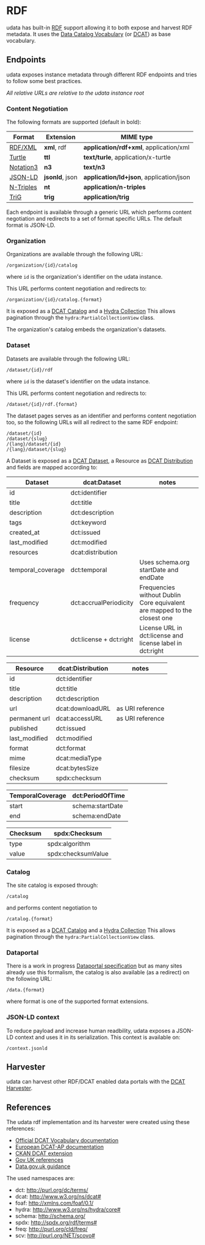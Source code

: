 # RDF

udata has built-in [RDF][] support allowing it to both expose and harvest RDF metadata.
It uses the [Data Catalog Vocabulary][dcat] (or [DCAT][]) as base vocabulary.

## Endpoints

udata exposes instance metadata through different RDF endpoints
and tries to follow some best practices.

*All relative URLs are relative to the udata instance root*

### Content Negotiation

The following formats are supported (default in bold):

| Format             | Extension        | MIME type                                 |
|--------------------|------------------|-------------------------------------------|
| [RDF/XML][rdf-xml] | **xml**, rdf     | **application/rdf+xml**, application/xml  |
| [Turtle][]         | **ttl**          | **text/turle**, application/x-turtle      |
| [Notation3][n3]    | **n3**           | **text/n3**                               |
| [JSON-LD][]        | **jsonld**, json | **application/ld+json**, application/json |
| [N-Triples][]      | **nt**           | **application/n-triples**                 |
| [TriG][]           | **trig**         | **application/trig**                      |

Each endpoint is available through a generic URL which performs content negotiation
and redirects to a set of format specific URLs.
The default format is JSON-LD.


### Organization

Organizations are available through the following URL:

    /organization/{id}/catalog

where `id` is the organization's identifier on the udata instance.

This URL performs content negotiation and redirects to:

    /organization/{id}/catalog.{format}

It is exposed as a [DCAT Catalog][dcat-catalog] and a [Hydra Collection][hydra-collection]
This allows pagination through the `hydra:PartialCollectionView` class.

The organization's catalog embeds the organization's datasets.


### Dataset

Datasets are available through the following URL:

    /dataset/{id}/rdf

where `id` is the dataset's identifier on the udata instance.

This URL performs content negotiation and redirects to:

    /dataset/{id}/rdf.{format}

The dataset pages serves as an identifier and performs content negotiation too,
so the following URLs will all redirect to the same RDF endpoint:

    /dataset/{id}
    /dataset/{slug}
    /{lang}/dataset/{id}
    /{lang}/dataset/{slug}


A Dataset is exposed as a [DCAT Dataset][dcat-dataset],
a Resource as [DCAT Distribution][dcat-distribution]
and fields are mapped according to:

| Dataset           | dcat:Dataset            | notes |
|-------------------|-------------------------|-------|
| id                | dct:identifier          |       |
| title             | dct:title               |       |
| description       | dct:description         |       |
| tags              | dct:keyword             |       |
| created_at        | dct:issued              |       |
| last_modified     | dct:modified            |       |
| resources         | dcat:distribution       |       |
| temporal_coverage | dct:temporal            | Uses schema.org startDate and endDate |
| frequency         | dct:accrualPeriodicity  | Frequencies without Dublin Core equivalent are mapped to the closest one |
| license           | dct:license + dct:right | License URL in dct:license and license label in dct:right |

| Resource          | dcat:Distribution       | notes |
|-------------------|-------------------------|-------|
| id                | dct:identifier          |       |
| title             | dct:title               |       |
| description       | dct:description         |       |
| url               | dcat:downloadURL        | as URI reference |
| permanent url     | dcat:accessURL          | as URI reference |
| published         | dct:issued              |       |
| last_modified     | dct:modified            |       |
| format            | dct:format              |       |
| mime              | dcat:mediaType          |       |
| filesize          | dcat:bytesSize          |       |
| checksum          | spdx:checksum           |       |

| TemporalCoverage | dct:PeriodOfTime |
|------------------|------------------|
| start            | schema:startDate |
| end              | schema:endDate   |

| Checksum | spdx:Checksum      |
|----------|--------------------|
| type     | spdx:algorithm     |
| value    | spdx:checksumValue |


### Catalog

The site catalog is exposed through:

    /catalog

and performs content negotiation to

    /catalog.{format}

It is exposed as a [DCAT Catalog][dcat-catalog] and a [Hydra Collection][hydra-collection]
This allows pagination through the `hydra:PartialCollectionView` class.


### Dataportal

There is a work in progress [Dataportal specification][dataportal] but as many sites
already use this formalism,
the catalog is also available (as a redirect) on the following URL:

    /data.{format}

where format is one of the supported format extensions.

### JSON-LD context

To reduce payload and increase human readbility,
udata exposes a JSON-LD context and uses it in its serialization.
This context is available on:

    /context.jsonld

## Harvester

udata can harvest other RDF/DCAT enabled data portals with the [DCAT Harvester](harvesting.md#dcat).


## References

The udata rdf implementation and its harvester were created using these references:

- [Official DCAT Vocabulary documentation][dcat]
- [European DCAT-AP documentation][dcat-ap]
- [CKAN DCAT extension][ckanext-dcat]
- [Gov UK references][gov-uk-references]
- [Data.gov.uk guidance][gov-uk-guidance]

The used namespaces are:

- dct: <http://purl.org/dc/terms/>
- dcat: <http://www.w3.org/ns/dcat#>
- foaf: <http://xmlns.com/foaf/0.1/>
- hydra: <http://www.w3.org/ns/hydra/core#>
- schema: <http://schema.org/>
- spdx: <http://spdx.org/rdf/terms#>
- freq: <http://purl.org/cld/freq/>
- scv: <http://purl.org/NET/scovo#>


[rdf]: https://www.w3.org/RDF/
[rdf-xml]: https://www.w3.org/TR/rdf-syntax-grammar/
[turtle]: https://www.w3.org/TR/turtle/
[n3]: https://www.w3.org/TeamSubmission/n3/
[n-triples]: https://www.w3.org/TR/n-triples/
[trig]: https://www.w3.org/TR/trig/
[json-ld]: https://json-ld.org/
[dcat]: https://www.w3.org/TR/vocab-dcat/
[dataportal]: http://spec.dataportals.org/
[dcat-dataset]: https://www.w3.org/TR/vocab-dcat/#Class:_Dataset
[dcat-catalog]: https://www.w3.org/TR/vocab-dcat/#Class:_Catalog
[dcat-distribution]: https://www.w3.org/TR/vocab-dcat/#Class:_Distribution
[hydra-collection]: http://www.hydra-cg.com/spec/latest/core/#collections
[dcat-ap]: https://joinup.ec.europa.eu/asset/dcat_application_profile/
[ckanext-dcat]: https://github.com/ckan/ckanext-dcat
[gov-uk-references]: http://reference.data.gov.uk/
[gov-uk-guidance]: http://guidance.data.gov.uk/
